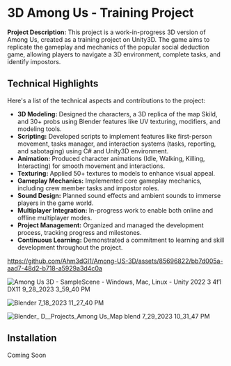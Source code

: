 # 3D Among Us - Training Project

**Project Description:** This project is a work-in-progress 3D version of Among Us, created as a training project on Unity3D. The game aims to replicate the gameplay and mechanics of the popular social deduction game, allowing players to navigate a 3D environment, complete tasks, and identify impostors.

## Technical Highlights

Here's a list of the technical aspects and contributions to the project:

- **3D Modeling:** Designed the characters, a 3D replica of the map Skild, and 30+ probs using Blender features like UV texturing, modifiers, and modeling tools.
- **Scripting:** Developed scripts to implement features like first-person movement, tasks manager, and interaction systems (tasks, reporting, and sabotaging) using C# and Unity3D environment.
- **Animation:** Produced character animations (Idle, Walking, Killing, Interacting) for smooth movement and interactions.
- **Texturing:** Applied 50+ textures to models to enhance visual appeal.
- **Gameplay Mechanics:** Implemented core gameplay mechanics, including crew member tasks and impostor roles.
- **Sound Design:** Planned sound effects and ambient sounds to immerse players in the game world.
- **Multiplayer Integration:** In-progress work to enable both online and offline multiplayer modes.
- **Project Management:** Organized and managed the development process, tracking progress and milestones.
- **Continuous Learning:** Demonstrated a commitment to learning and skill development throughout the project.


https://github.com/Ahm3dGI1/Among-US-3D/assets/85696822/bb7d005a-aad7-48d2-b718-a5929a3d4c0a

![Among Us 3D - SampleScene - Windows, Mac, Linux - Unity 2022 3 4f1 _DX11_ 9_28_2023 3_59_40 PM](https://github.com/Ahm3dGI1/Among-US-3D/assets/85696822/8a6ed4b3-c26e-4e1d-8b30-e44fc7dc1372)

![Blender 7_18_2023 11_27_40 PM](https://github.com/Ahm3dGI1/Among-US-3D/assets/85696822/7509ecd1-cdb8-43ae-bc5a-0ff436bfd424)

![Blender_  D__Projects_Among Us_Map blend  7_29_2023 10_31_47 PM](https://github.com/Ahm3dGI1/Among-US-3D/assets/85696822/e3af39e7-83b0-4462-a016-11129cb34845)


## Installation
Coming Soon
